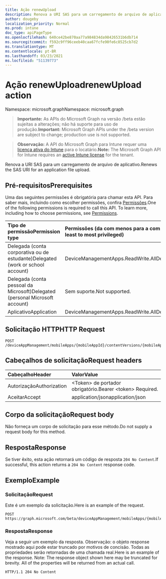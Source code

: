 ```yaml
---
title: Ação renewUpload
description: Renova a URI SAS para um carregamento de arquivo de aplicativo.
author: dougeby
localization_priority: Normal
ms.prod: intune
doc_type: apiPageType
ms.openlocfilehash: 640ce42be870aa77a984834da98426531b6db714
ms.sourcegitcommit: f592c9ff96ceeb40caa67fcfe90fe6c8525cb7d2
ms.translationtype: MT
ms.contentlocale: pt-BR
ms.lasthandoff: 03/23/2021
ms.locfileid: "51139773"
---
```

# <a name="renewupload-action"></a><span data-ttu-id="79233-103">Ação renewUpload</span><span class="sxs-lookup"><span data-stu-id="79233-103">renewUpload action</span></span>

<span data-ttu-id="79233-104">Namespace: microsoft.graph</span><span class="sxs-lookup"><span data-stu-id="79233-104">Namespace: microsoft.graph</span></span>

> <span data-ttu-id="79233-105">**Importante:** As APIs do Microsoft Graph na versão /beta estão sujeitas a alterações; não há suporte para uso de produção.</span><span class="sxs-lookup"><span data-stu-id="79233-105">**Important:** Microsoft Graph APIs under the /beta version are subject to change; production use is not supported.</span></span>

> <span data-ttu-id="79233-106">**Observação:** A API do Microsoft Graph para Intune requer uma [licença ativa do Intune](https://go.microsoft.com/fwlink/?linkid=839381) para o locatário.</span><span class="sxs-lookup"><span data-stu-id="79233-106">**Note:** The Microsoft Graph API for Intune requires an [active Intune license](https://go.microsoft.com/fwlink/?linkid=839381) for the tenant.</span></span>

<span data-ttu-id="79233-107">Renova a URI SAS para um carregamento de arquivo de aplicativo.</span><span class="sxs-lookup"><span data-stu-id="79233-107">Renews the SAS URI for an application file upload.</span></span>

## <a name="prerequisites"></a><span data-ttu-id="79233-108">Pré-requisitos</span><span class="sxs-lookup"><span data-stu-id="79233-108">Prerequisites</span></span>
<span data-ttu-id="79233-p101">Uma das seguintes permissões é obrigatória para chamar esta API. Para saber mais, incluindo como escolher permissões, confira [Permissões](/graph/permissions-reference).</span><span class="sxs-lookup"><span data-stu-id="79233-p101">One of the following permissions is required to call this API. To learn more, including how to choose permissions, see [Permissions](/graph/permissions-reference).</span></span>

|<span data-ttu-id="79233-111">Tipo de permissão</span><span class="sxs-lookup"><span data-stu-id="79233-111">Permission type</span></span>|<span data-ttu-id="79233-112">Permissões (da com menos para a com mais privilégios)</span><span class="sxs-lookup"><span data-stu-id="79233-112">Permissions (from least to most privileged)</span></span>|
|:---|:---|
|<span data-ttu-id="79233-113">Delegada (conta corporativa ou de estudante)</span><span class="sxs-lookup"><span data-stu-id="79233-113">Delegated (work or school account)</span></span>|<span data-ttu-id="79233-114">DeviceManagementApps.ReadWrite.All</span><span class="sxs-lookup"><span data-stu-id="79233-114">DeviceManagementApps.ReadWrite.All</span></span>|
|<span data-ttu-id="79233-115">Delegada (conta pessoal da Microsoft)</span><span class="sxs-lookup"><span data-stu-id="79233-115">Delegated (personal Microsoft account)</span></span>|<span data-ttu-id="79233-116">Sem suporte.</span><span class="sxs-lookup"><span data-stu-id="79233-116">Not supported.</span></span>|
|<span data-ttu-id="79233-117">Aplicativo</span><span class="sxs-lookup"><span data-stu-id="79233-117">Application</span></span>|<span data-ttu-id="79233-118">DeviceManagementApps.ReadWrite.All</span><span class="sxs-lookup"><span data-stu-id="79233-118">DeviceManagementApps.ReadWrite.All</span></span>|

## <a name="http-request"></a><span data-ttu-id="79233-119">Solicitação HTTP</span><span class="sxs-lookup"><span data-stu-id="79233-119">HTTP Request</span></span>
<!-- {
  "blockType": "ignored"
}
-->
``` http
POST /deviceAppManagement/mobileApps/{mobileAppId}/contentVersions/{mobileAppContentId}/files/{mobileAppContentFileId}/renewUpload
```

## <a name="request-headers"></a><span data-ttu-id="79233-120">Cabeçalhos de solicitação</span><span class="sxs-lookup"><span data-stu-id="79233-120">Request headers</span></span>
|<span data-ttu-id="79233-121">Cabeçalho</span><span class="sxs-lookup"><span data-stu-id="79233-121">Header</span></span>|<span data-ttu-id="79233-122">Valor</span><span class="sxs-lookup"><span data-stu-id="79233-122">Value</span></span>|
|:---|:---|
|<span data-ttu-id="79233-123">Autorização</span><span class="sxs-lookup"><span data-stu-id="79233-123">Authorization</span></span>|<span data-ttu-id="79233-124">&lt;Token&gt; de portador obrigatório.</span><span class="sxs-lookup"><span data-stu-id="79233-124">Bearer &lt;token&gt; Required.</span></span>|
|<span data-ttu-id="79233-125">Aceitar</span><span class="sxs-lookup"><span data-stu-id="79233-125">Accept</span></span>|<span data-ttu-id="79233-126">application/json</span><span class="sxs-lookup"><span data-stu-id="79233-126">application/json</span></span>|

## <a name="request-body"></a><span data-ttu-id="79233-127">Corpo da solicitação</span><span class="sxs-lookup"><span data-stu-id="79233-127">Request body</span></span>
<span data-ttu-id="79233-128">Não forneça um corpo de solicitação para esse método.</span><span class="sxs-lookup"><span data-stu-id="79233-128">Do not supply a request body for this method.</span></span>

## <a name="response"></a><span data-ttu-id="79233-129">Resposta</span><span class="sxs-lookup"><span data-stu-id="79233-129">Response</span></span>
<span data-ttu-id="79233-130">Se tiver êxito, esta ação retornará um código de resposta `204 No Content`.</span><span class="sxs-lookup"><span data-stu-id="79233-130">If successful, this action returns a `204 No Content` response code.</span></span>

## <a name="example"></a><span data-ttu-id="79233-131">Exemplo</span><span class="sxs-lookup"><span data-stu-id="79233-131">Example</span></span>

### <a name="request"></a><span data-ttu-id="79233-132">Solicitação</span><span class="sxs-lookup"><span data-stu-id="79233-132">Request</span></span>
<span data-ttu-id="79233-133">Este é um exemplo da solicitação.</span><span class="sxs-lookup"><span data-stu-id="79233-133">Here is an example of the request.</span></span>
``` http
POST https://graph.microsoft.com/beta/deviceAppManagement/mobileApps/{mobileAppId}/contentVersions/{mobileAppContentId}/files/{mobileAppContentFileId}/renewUpload
```

### <a name="response"></a><span data-ttu-id="79233-134">Resposta</span><span class="sxs-lookup"><span data-stu-id="79233-134">Response</span></span>
<span data-ttu-id="79233-p102">Veja a seguir um exemplo da resposta. Observação: o objeto response mostrado aqui pode estar truncado por motivos de concisão. Todas as propriedades serão retornadas de uma chamada real.</span><span class="sxs-lookup"><span data-stu-id="79233-p102">Here is an example of the response. Note: The response object shown here may be truncated for brevity. All of the properties will be returned from an actual call.</span></span>
``` http
HTTP/1.1 204 No Content
```




